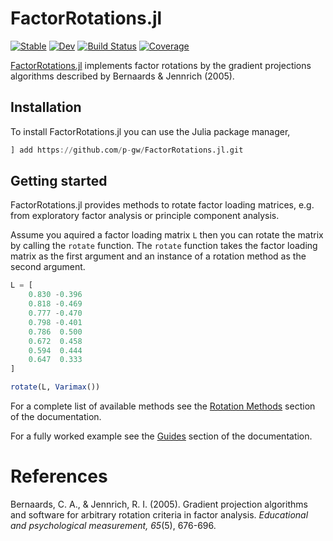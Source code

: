 # FactorRotations.jl

[![Stable](https://img.shields.io/badge/docs-stable-blue.svg)](https://p-gw.github.io/FactorRotations.jl/stable/)
[![Dev](https://img.shields.io/badge/docs-dev-blue.svg)](https://p-gw.github.io/FactorRotations.jl/dev/)
[![Build Status](https://github.com/p-gw/FactorRotations.jl/actions/workflows/CI.yml/badge.svg?branch=main)](https://github.com/p-gw/FactorRotations.jl/actions/workflows/CI.yml?query=branch%3Amain)
[![Coverage](https://codecov.io/gh/p-gw/FactorRotations.jl/branch/main/graph/badge.svg)](https://codecov.io/gh/p-gw/FactorRotations.jl)

[FactorRotations.jl](https://github.com/p-gw/FactorRotations.jl) implements factor rotations by the gradient projections algorithms described
by Bernaards & Jennrich (2005).

## Installation
To install FactorRotations.jl you can use the Julia package manager,

```julia
] add https://github.com/p-gw/FactorRotations.jl.git
```

## Getting started
FactorRotations.jl provides methods to rotate factor loading matrices, e.g. from 
exploratory factor analysis or principle component analysis.

Assume you aquired a factor loading matrix `L` then you can rotate the matrix by calling
the `rotate` function. The `rotate` function takes the factor loading matrix as the first
argument and an instance of a rotation method as the second argument.

```julia
L = [
    0.830 -0.396
    0.818 -0.469
    0.777 -0.470
    0.798 -0.401
    0.786  0.500
    0.672  0.458
    0.594  0.444
    0.647  0.333
]

rotate(L, Varimax())
```

For a complete list of available methods see the [Rotation Methods](https://github.com/p-gw/FactorRotations.jl/rotation_methods.jl) section of the documentation.

For a fully worked example see the [Guides](https://github.com/p-gw/FactorRotations.jl/guides/index.html) section of the documentation.

# References
Bernaards, C. A., & Jennrich, R. I. (2005). Gradient projection algorithms and software for arbitrary rotation criteria in factor analysis. *Educational and psychological measurement, 65*(5), 676-696.
